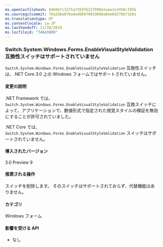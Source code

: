 ```yaml
---
ms.openlocfilehash: 84b6bfc32f5a73597b227098e5aee1e3450cf85b
ms.sourcegitcommit: 79a2d6a07ba4ed08979819666a0ee6927bbf1b01
ms.translationtype: HT
ms.contentlocale: ja-JP
ms.lasthandoff: 11/28/2019
ms.locfileid: "74643899"
---
```

### <a name="switchsystemwindowsformsenablevisualstylevalidation-compatibility-switch-not-supported"></a>Switch.System.Windows.Forms.EnableVisualStyleValidation 互換性スイッチはサポートされていません

`Switch.System.Windows.Forms.EnableVisualStyleValidation` 互換性スイッチは、.NET Core 3.0 上の Windows フォームではサポートされていません。

#### <a name="change-description"></a>変更の説明

.NET Framework では、`Switch.System.Windows.Forms.EnableVisualStyleValidation` 互換スイッチによって、アプリケーションで、数値形式で指定された視覚スタイルの検証を無効にすることが許可されていました。

.NET Core では、`Switch.System.Windows.Forms.EnableVisualStyleValidation` スイッチはサポートされていません。

#### <a name="version-introduced"></a>導入されたバージョン

3.0 Preview 9

#### <a name="recommended-action"></a>推奨される操作

スイッチを削除します。 そのスイッチはサポートされておらず、代替機能はありません。

#### <a name="category"></a>カテゴリ

Windows フォーム

#### <a name="affected-apis"></a>影響を受ける API

- なし

<!-- 

### Affected APIs

- Not detectable via API analysis

-->
